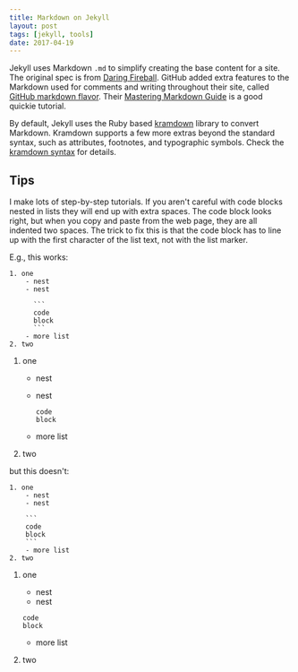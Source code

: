 ```yaml
---
title: Markdown on Jekyll
layout: post
tags: [jekyll, tools]
date: 2017-04-19
---
```


Jekyll uses Markdown `.md` to simplify creating the base content for a site.
The original spec is from [Daring Fireball](https://daringfireball.net/projects/markdown/).
GitHub added extra features to the Markdown used for comments and writing throughout their site, called [GitHub markdown flavor](https://help.github.com/articles/basic-writing-and-formatting-syntax/).
Their [Mastering Markdown Guide](https://guides.github.com/features/mastering-markdown/) is a good quickie tutorial.

By default, Jekyll uses the Ruby based [kramdown](https://kramdown.gettalong.org/) library to convert Markdown. 
Kramdown supports a few more extras beyond the standard syntax, such as attributes, footnotes, and typographic symbols.
Check the [kramdown syntax](https://kramdown.gettalong.org/syntax.html) for details.

## Tips

I make lots of step-by-step tutorials.
If you aren't careful with code blocks nested in lists they will end up with extra spaces. 
The code block looks right, but when you copy and paste from the web page, they are all indented two spaces.
The trick to fix this is that the code block has to line up with the first character of the list text, not with the list marker.

E.g., this works:

`````
1. one
	- nest
	- nest
	  
	  ```
	  code
	  block
	  ```
	- more list
2. two
`````

1. one
	- nest
	- nest
	  
	  ```
	  code
	  block
	  ```
	- more list
2. two

but this doesn't:

`````
1. one
	- nest
	- nest
	  
	```
	code
	block
	```
	- more list
2. two
`````

1. one
	- nest
	- nest
	  
	```
	code
	block
	```
	- more list
2. two

